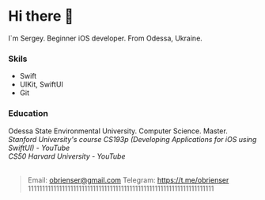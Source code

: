 # Hi there 👋
I`m Sergey. Beginner iOS developer. From Odessa, Ukraine.<br>

### Skils
* Swift<br>
* UIKit, SwiftUI<br>
* Git<br>

### Education
Odessa State Environmental University. Computer Science. Master.<br>
*Stanford University's course CS193p (Developing Applications for iOS using SwiftUI) - YouTube*<br>
*CS50 Harvard University - YouTube*<br>
<br>

> Email: obrienser@gmail.com
> Telegram: https://t.me/obrienser
111111111111111111111111111111111111111111111111111111111111111111
